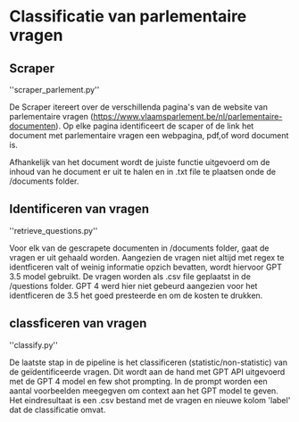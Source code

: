# Classificatie van parlementaire vragen

## Scraper
''scraper_parlement.py'' 

De Scraper itereert over de verschillenda pagina's van de website van parlementaire vragen (https://www.vlaamsparlement.be/nl/parlementaire-documenten). Op elke pagina identificeert de scaper of de link het document met parlementaire vragen een webpagina, pdf,of word document is. 

Afhankelijk van het document wordt de juiste functie uitgevoerd om de inhoud van he document er uit te halen en in .txt file te plaatsen onde de /documents folder.


## Identificeren van vragen
''retrieve_questions.py'' 

Voor elk van de gescrapete documenten in /documents folder, gaat de vragen er uit gehaald worden. Aangezien de vragen niet altijd met regex te identficeren valt of weinig informatie opzich bevatten, wordt hiervoor GPT 3.5 model gebruikt. De vragen worden als .csv file geplaatst in de /questions folder. GPT 4 werd hier niet gebeurd aangezien voor het identficeren de 3.5 het goed presteerde en om de kosten te drukken.


## classficeren van vragen
''classify.py'' 

De laatste stap in de pipeline is het classificeren (statistic/non-statistic) van de geïdentificeerde vragen. Dit wordt aan de hand met GPT API uitgevoerd met de GPT 4 model en few shot prompting. In de prompt worden een aantal voorbeelden meegegven om context aan het GPT model te geven. Het eindresultaat is een .csv bestand met de vragen en nieuwe kolom 'label' dat de classificatie omvat.


